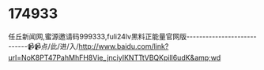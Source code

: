 # 174933
任丘新闻网,蜜源邀请码999333,fuli24lv黑料正能量官网版----------------------------📹📹点/此/进/入/http://www.baidu.com/link?url=NoK8PT47PahMhFH8Vie_jnciyIKNTTtVBQKpill6udK&amp;wd
